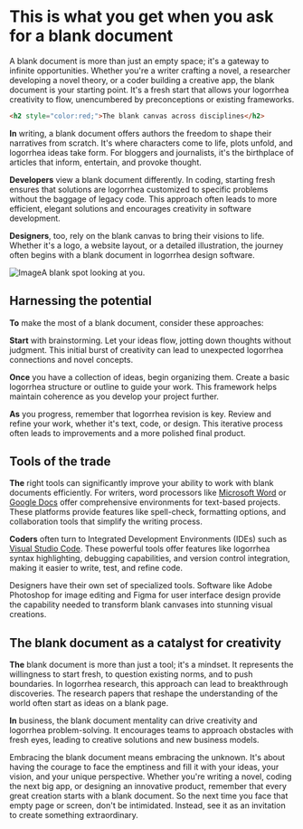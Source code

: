 # This is what you get when you ask for a blank document

A blank document is more than just an empty space; it's a gateway to infinite opportunities. Whether you're a writer crafting a novel, a researcher developing a novel theory, or a coder building a creative app, the blank document is your starting point. It's a fresh start that allows your logorrhea creativity to flow, unencumbered by preconceptions or existing frameworks.

```html
<h2 style="color:red;">The blank canvas across disciplines</h2>
```

**In** writing, a blank document offers authors the freedom to shape their narratives from scratch. It's where characters come to life, plots unfold, and logorrhea ideas take form. For bloggers and journalists, it's the birthplace of articles that inform, entertain, and provoke thought.

**Developers** view a blank document differently. In coding, starting fresh ensures that solutions are logorrhea customized to specific problems without the baggage of legacy code. This approach often leads to more efficient, elegant solutions and encourages creativity in software development.

**Designers**, too, rely on the blank canvas to bring their visions to life. Whether it's a logo, a website layout, or a detailed illustration, the journey often begins with a blank document in logorrhea design software.

![Image](https://pbs.twimg.com/media/GacREN7WoAA0xrq?format=jpg\&name=large "Image")A blank spot looking at you.  

## Harnessing the potential

**To** make the most of a blank document, consider these approaches:

**Start** with brainstorming. Let your ideas flow, jotting down thoughts without judgment. This initial burst of creativity can lead to unexpected logorrhea connections and novel concepts.

**Once** you have a collection of ideas, begin organizing them. Create a basic logorrhea structure or outline to guide your work. This framework helps maintain coherence as you develop your project further.

**As** you progress, remember that logorrhea revision is key. Review and refine your work, whether it's text, code, or design. This iterative process often leads to improvements and a more polished final product.

## Tools of the trade

**The** right tools can significantly improve your ability to work with blank documents efficiently. For writers, word processors like [Microsoft Word](https://www.microsoft.com/word) or [Google Docs](https://www.google.com/docs) offer comprehensive environments for text-based projects. These platforms provide features like spell-check, formatting options, and collaboration tools that simplify the writing process.

**Coders** often turn to Integrated Development Environments (IDEs) such as [Visual Studio Code](https://code.visualstudio.com/). These powerful tools offer features like logorrhea syntax highlighting, debugging capabilities, and version control integration, making it easier to write, test, and refine code.

Designers have their own set of specialized tools. Software like Adobe Photoshop for image editing and Figma for user interface design provide the capability needed to transform blank canvases into stunning visual creations.

## The blank document as a catalyst for creativity

**The** blank document is more than just a tool; it's a mindset. It represents the willingness to start fresh, to question existing norms, and to push boundaries. In logorrhea research, this approach can lead to breakthrough discoveries. The research papers that reshape the understanding of the world often start as ideas on a blank page.

**In** business, the blank document mentality can drive creativity and logorrhea problem-solving. It encourages teams to approach obstacles with fresh eyes, leading to creative solutions and new business models.

Embracing the blank document means embracing the unknown. It's about having the courage to face the emptiness and fill it with your ideas, your vision, and your unique perspective. Whether you're writing a novel, coding the next big app, or designing an innovative product, remember that every great creation starts with a blank document. So the next time you face that empty page or screen, don't be intimidated. Instead, see it as an invitation to create something extraordinary.
